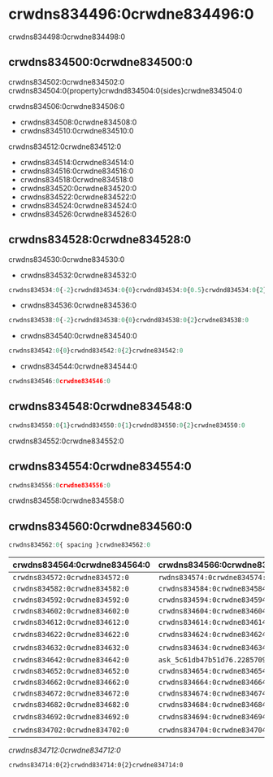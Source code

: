 # crwdns834496:0crwdne834496:0

<p class="description">crwdns834498:0crwdne834498:0</p>

## crwdns834500:0crwdne834500:0

crwdns834502:0crwdne834502:0 crwdns834504:0{property}crwdnd834504:0{sides}crwdne834504:0

crwdns834506:0crwdne834506:0

- crwdns834508:0crwdne834508:0
- crwdns834510:0crwdne834510:0

crwdns834512:0crwdne834512:0

- crwdns834514:0crwdne834514:0
- crwdns834516:0crwdne834516:0
- crwdns834518:0crwdne834518:0
- crwdns834520:0crwdne834520:0
- crwdns834522:0crwdne834522:0
- crwdns834524:0crwdne834524:0
- crwdns834526:0crwdne834526:0

## crwdns834528:0crwdne834528:0

crwdns834530:0crwdne834530:0

- crwdns834532:0crwdne834532:0

```jsx
crwdns834534:0{-2}crwdnd834534:0{0}crwdnd834534:0{0.5}crwdnd834534:0{2}crwdne834534:0
```

- crwdns834536:0crwdne834536:0

```jsx
crwdns834538:0{-2}crwdnd834538:0{0}crwdnd834538:0{2}crwdne834538:0
```

- crwdns834540:0crwdne834540:0

```jsx
crwdns834542:0{0}crwdnd834542:0{2}crwdne834542:0
```

- crwdns834544:0crwdne834544:0

```jsx
crwdns834546:0crwdne834546:0
```

## crwdns834548:0crwdne834548:0

```jsx
crwdns834550:0{1}crwdnd834550:0{1}crwdnd834550:0{2}crwdne834550:0
```

crwdns834552:0crwdne834552:0

## crwdns834554:0crwdne834554:0

```jsx
crwdns834556:0crwdne834556:0
```

crwdns834558:0crwdne834558:0

## crwdns834560:0crwdne834560:0

```js
crwdns834562:0{ spacing }crwdne834562:0
```

| crwdns834564:0crwdne834564:0   | crwdns834566:0crwdne834566:0                                                         | crwdns834568:0crwdne834568:0   | crwdns834570:0crwdne834570:0                                   |
|:------------------------------ |:------------------------------------------------------------------------------------ |:------------------------------ |:-------------------------------------------------------------- |
| `crwdns834572:0crwdne834572:0` | `rwdns834574:0crwdne834574:0ask_5c61db47a6c7c6.45727202crwdns834574:0crwdne834574:0` | `crwdns834576:0crwdne834576:0` | [`crwdns834580:0crwdne834580:0`](crwdns834578:0crwdne834578:0) |
| `crwdns834582:0crwdne834582:0` | `crwdns834584:0crwdne834584:0`                                                       | `crwdns834586:0crwdne834586:0` | [`crwdns834590:0crwdne834590:0`](crwdns834588:0crwdne834588:0) |
| `crwdns834592:0crwdne834592:0` | `crwdns834594:0crwdne834594:0`                                                       | `crwdns834596:0crwdne834596:0` | [`crwdns834600:0crwdne834600:0`](crwdns834598:0crwdne834598:0) |
| `crwdns834602:0crwdne834602:0` | `crwdns834604:0crwdne834604:0`                                                       | `crwdns834606:0crwdne834606:0` | [`crwdns834610:0crwdne834610:0`](crwdns834608:0crwdne834608:0) |
| `crwdns834612:0crwdne834612:0` | `crwdns834614:0crwdne834614:0`                                                       | `crwdns834616:0crwdne834616:0` | [`crwdns834620:0crwdne834620:0`](crwdns834618:0crwdne834618:0) |
| `crwdns834622:0crwdne834622:0` | `crwdns834624:0crwdne834624:0`                                                       | crwdns834626:0crwdne834626:0   | [`crwdns834630:0crwdne834630:0`](crwdns834628:0crwdne834628:0) |
| `crwdns834632:0crwdne834632:0` | `crwdns834634:0crwdne834634:0`                                                       | crwdns834636:0crwdne834636:0   | [`crwdns834640:0crwdne834640:0`](crwdns834638:0crwdne834638:0) |
| `crwdns834642:0crwdne834642:0` | `ask_5c61db47b51d76.22857098crwdns834644:0crwdne834644:0`                            | `crwdns834646:0crwdne834646:0` | [`crwdns834650:0crwdne834650:0`](crwdns834648:0crwdne834648:0) |
| `crwdns834652:0crwdne834652:0` | `crwdns834654:0crwdne834654:0`                                                       | `crwdns834656:0crwdne834656:0` | [`crwdns834660:0crwdne834660:0`](crwdns834658:0crwdne834658:0) |
| `crwdns834662:0crwdne834662:0` | `crwdns834664:0crwdne834664:0`                                                       | `crwdns834666:0crwdne834666:0` | [`crwdns834670:0crwdne834670:0`](crwdns834668:0crwdne834668:0) |
| `crwdns834672:0crwdne834672:0` | `crwdns834674:0crwdne834674:0`                                                       | `crwdns834676:0crwdne834676:0` | [`crwdns834680:0crwdne834680:0`](crwdns834678:0crwdne834678:0) |
| `crwdns834682:0crwdne834682:0` | `crwdns834684:0crwdne834684:0`                                                       | `crwdns834686:0crwdne834686:0` | [`crwdns834690:0crwdne834690:0`](crwdns834688:0crwdne834688:0) |
| `crwdns834692:0crwdne834692:0` | `crwdns834694:0crwdne834694:0`                                                       | crwdns834696:0crwdne834696:0   | [`crwdns834700:0crwdne834700:0`](crwdns834698:0crwdne834698:0) |
| `crwdns834702:0crwdne834702:0` | `crwdns834704:0crwdne834704:0`                                                       | crwdns834706:0crwdne834706:0   | [`crwdns834710:0crwdne834710:0`](crwdns834708:0crwdne834708:0) |

*crwdns834712:0crwdne834712:0*

```diff
crwdns834714:0{2}crwdnd834714:0{2}crwdne834714:0
```